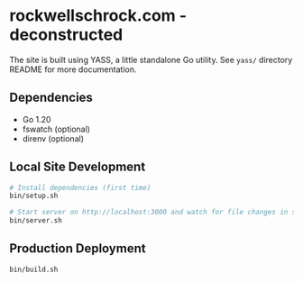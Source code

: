 # rockwellschrock.com - deconstructed

The site is built using YASS, a little standalone Go utility. See `yass/` directory README for more documentation.

## Dependencies

- Go 1.20
- fswatch (optional)
- direnv (optional)

## Local Site Development

```sh
# Install dependencies (first time)
bin/setup.sh

# Start server on http://localhost:3000 and watch for file changes in site/*
bin/server.sh
```

## Production Deployment

```sh
bin/build.sh
```
